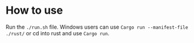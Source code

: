 # How to use
Run the `./run.sh` file. Windows users can use `Cargo run --manifest-file ./rust/` or cd into rust and use `Cargo run`.
